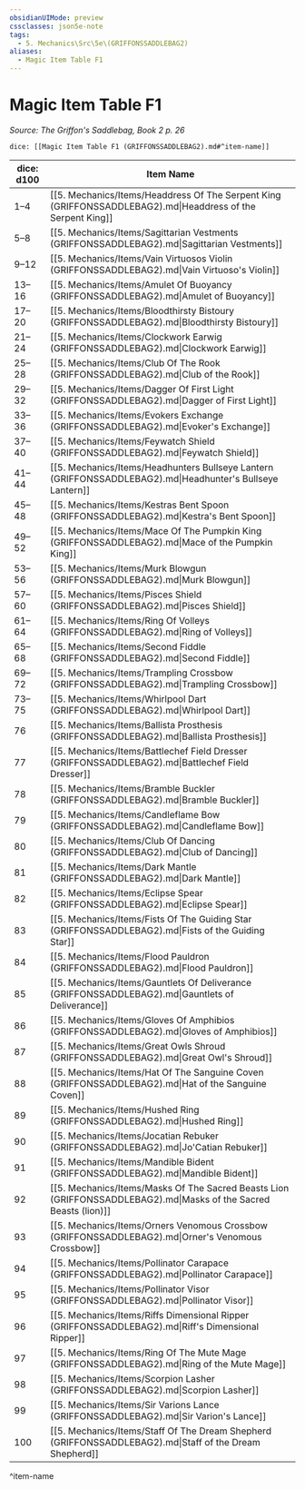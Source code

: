```yaml
---
obsidianUIMode: preview
cssclasses: json5e-note
tags:
  - 5. Mechanics\Src\5e\(GRIFFONSSADDLEBAG2)
aliases:
  - Magic Item Table F1
---
```

# Magic Item Table F1
*Source: The Griffon's Saddlebag, Book 2 p. 26* 

`dice: [[Magic Item Table F1 (GRIFFONSSADDLEBAG2).md#^item-name]]`

| dice: d100 | Item Name |
|------------|-----------|
| 1–4 | [[5. Mechanics/Items/Headdress Of The Serpent King (GRIFFONSSADDLEBAG2).md\|Headdress of the Serpent King]] |
| 5–8 | [[5. Mechanics/Items/Sagittarian Vestments (GRIFFONSSADDLEBAG2).md\|Sagittarian Vestments]] |
| 9–12 | [[5. Mechanics/Items/Vain Virtuosos Violin (GRIFFONSSADDLEBAG2).md\|Vain Virtuoso's Violin]] |
| 13–16 | [[5. Mechanics/Items/Amulet Of Buoyancy (GRIFFONSSADDLEBAG2).md\|Amulet of Buoyancy]] |
| 17–20 | [[5. Mechanics/Items/Bloodthirsty Bistoury (GRIFFONSSADDLEBAG2).md\|Bloodthirsty Bistoury]] |
| 21–24 | [[5. Mechanics/Items/Clockwork Earwig (GRIFFONSSADDLEBAG2).md\|Clockwork Earwig]] |
| 25–28 | [[5. Mechanics/Items/Club Of The Rook (GRIFFONSSADDLEBAG2).md\|Club of the Rook]] |
| 29–32 | [[5. Mechanics/Items/Dagger Of First Light (GRIFFONSSADDLEBAG2).md\|Dagger of First Light]] |
| 33–36 | [[5. Mechanics/Items/Evokers Exchange (GRIFFONSSADDLEBAG2).md\|Evoker's Exchange]] |
| 37–40 | [[5. Mechanics/Items/Feywatch Shield (GRIFFONSSADDLEBAG2).md\|Feywatch Shield]] |
| 41–44 | [[5. Mechanics/Items/Headhunters Bullseye Lantern (GRIFFONSSADDLEBAG2).md\|Headhunter's Bullseye Lantern]] |
| 45–48 | [[5. Mechanics/Items/Kestras Bent Spoon (GRIFFONSSADDLEBAG2).md\|Kestra's Bent Spoon]] |
| 49–52 | [[5. Mechanics/Items/Mace Of The Pumpkin King (GRIFFONSSADDLEBAG2).md\|Mace of the Pumpkin King]] |
| 53–56 | [[5. Mechanics/Items/Murk Blowgun (GRIFFONSSADDLEBAG2).md\|Murk Blowgun]] |
| 57–60 | [[5. Mechanics/Items/Pisces Shield (GRIFFONSSADDLEBAG2).md\|Pisces Shield]] |
| 61–64 | [[5. Mechanics/Items/Ring Of Volleys (GRIFFONSSADDLEBAG2).md\|Ring of Volleys]] |
| 65–68 | [[5. Mechanics/Items/Second Fiddle (GRIFFONSSADDLEBAG2).md\|Second Fiddle]] |
| 69–72 | [[5. Mechanics/Items/Trampling Crossbow (GRIFFONSSADDLEBAG2).md\|Trampling Crossbow]] |
| 73–75 | [[5. Mechanics/Items/Whirlpool Dart (GRIFFONSSADDLEBAG2).md\|Whirlpool Dart]] |
| 76 | [[5. Mechanics/Items/Ballista Prosthesis (GRIFFONSSADDLEBAG2).md\|Ballista Prosthesis]] |
| 77 | [[5. Mechanics/Items/Battlechef Field Dresser (GRIFFONSSADDLEBAG2).md\|Battlechef Field Dresser]] |
| 78 | [[5. Mechanics/Items/Bramble Buckler (GRIFFONSSADDLEBAG2).md\|Bramble Buckler]] |
| 79 | [[5. Mechanics/Items/Candleflame Bow (GRIFFONSSADDLEBAG2).md\|Candleflame Bow]] |
| 80 | [[5. Mechanics/Items/Club Of Dancing (GRIFFONSSADDLEBAG2).md\|Club of Dancing]] |
| 81 | [[5. Mechanics/Items/Dark Mantle (GRIFFONSSADDLEBAG2).md\|Dark Mantle]] |
| 82 | [[5. Mechanics/Items/Eclipse Spear (GRIFFONSSADDLEBAG2).md\|Eclipse Spear]] |
| 83 | [[5. Mechanics/Items/Fists Of The Guiding Star (GRIFFONSSADDLEBAG2).md\|Fists of the Guiding Star]] |
| 84 | [[5. Mechanics/Items/Flood Pauldron (GRIFFONSSADDLEBAG2).md\|Flood Pauldron]] |
| 85 | [[5. Mechanics/Items/Gauntlets Of Deliverance (GRIFFONSSADDLEBAG2).md\|Gauntlets of Deliverance]] |
| 86 | [[5. Mechanics/Items/Gloves Of Amphibios (GRIFFONSSADDLEBAG2).md\|Gloves of Amphibios]] |
| 87 | [[5. Mechanics/Items/Great Owls Shroud (GRIFFONSSADDLEBAG2).md\|Great Owl's Shroud]] |
| 88 | [[5. Mechanics/Items/Hat Of The Sanguine Coven (GRIFFONSSADDLEBAG2).md\|Hat of the Sanguine Coven]] |
| 89 | [[5. Mechanics/Items/Hushed Ring (GRIFFONSSADDLEBAG2).md\|Hushed Ring]] |
| 90 | [[5. Mechanics/Items/Jocatian Rebuker (GRIFFONSSADDLEBAG2).md\|Jo'Catian Rebuker]] |
| 91 | [[5. Mechanics/Items/Mandible Bident (GRIFFONSSADDLEBAG2).md\|Mandible Bident]] |
| 92 | [[5. Mechanics/Items/Masks Of The Sacred Beasts Lion (GRIFFONSSADDLEBAG2).md\|Masks of the Sacred Beasts (lion)]] |
| 93 | [[5. Mechanics/Items/Orners Venomous Crossbow (GRIFFONSSADDLEBAG2).md\|Orner's Venomous Crossbow]] |
| 94 | [[5. Mechanics/Items/Pollinator Carapace (GRIFFONSSADDLEBAG2).md\|Pollinator Carapace]] |
| 95 | [[5. Mechanics/Items/Pollinator Visor (GRIFFONSSADDLEBAG2).md\|Pollinator Visor]] |
| 96 | [[5. Mechanics/Items/Riffs Dimensional Ripper (GRIFFONSSADDLEBAG2).md\|Riff's Dimensional Ripper]] |
| 97 | [[5. Mechanics/Items/Ring Of The Mute Mage (GRIFFONSSADDLEBAG2).md\|Ring of the Mute Mage]] |
| 98 | [[5. Mechanics/Items/Scorpion Lasher (GRIFFONSSADDLEBAG2).md\|Scorpion Lasher]] |
| 99 | [[5. Mechanics/Items/Sir Varions Lance (GRIFFONSSADDLEBAG2).md\|Sir Varion's Lance]] |
| 100 | [[5. Mechanics/Items/Staff Of The Dream Shepherd (GRIFFONSSADDLEBAG2).md\|Staff of the Dream Shepherd]] |
^item-name
